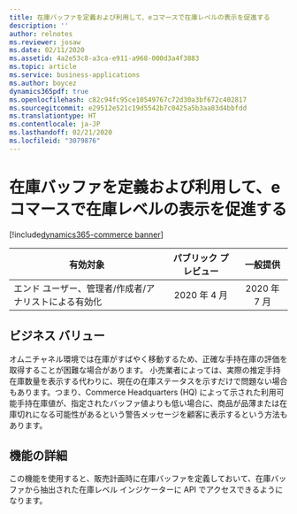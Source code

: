 ```yaml
---
title: 在庫バッファを定義および利用して、eコマースで在庫レベルの表示を促進する
description: ''
author: relnotes
ms.reviewer: josaw
ms.date: 02/11/2020
ms.assetid: 4a2e53c8-a3ca-e911-a968-000d3a4f3883
ms.topic: article
ms.service: business-applications
ms.author: boycez
dynamics365pdf: true
ms.openlocfilehash: c82c94fc95ce10549767c72d30a3bf672c402817
ms.sourcegitcommit: e29512e521c19d5542b7c0425a5b3aa83d4bbfdd
ms.translationtype: HT
ms.contentlocale: ja-JP
ms.lasthandoff: 02/21/2020
ms.locfileid: "3079876"
---
```

# <a name="define-and-utilize-inventory-buffers-to-drive-inventory-level-displays-in-e-commerce"></a>在庫バッファを定義および利用して、eコマースで在庫レベルの表示を促進する
[!include[dynamics365-commerce banner](../includes/dynamics365-commerce.md)]

| 有効対象    |  パブリック プレビュー | 一般提供 | 
| ---------- | :----------: |:----------: |
|エンド ユーザー、管理者/作成者/アナリストによる有効化|2020 年 4 月| 2020 年 7 月|


## <a name="business-value"></a>ビジネス バリュー
<!-- bv start -->
オムニチャネル環境では在庫がすばやく移動するため、正確な手持在庫の評価を取得することが困難な場合があります。 小売業者によっては、実際の推定手持在庫数量を表示する代わりに、現在の在庫ステータスを示すだけで問題ない場合もあります。つまり、Commerce Headquarters (HQ) によって示された利用可能手持在庫値が、指定されたバッファ値よりも低い場合に、商品が品薄または在庫切れになる可能性があるという警告メッセージを顧客に表示するという方法もあります。
<!-- bv end -->



## <a name="feature-details"></a>機能の詳細
<!--feature detail start -->
この機能を使用すると、販売計画時に在庫バッファを定義しておいて、在庫バッファから抽出された在庫レベル インジケーターに API でアクセスできるようになります。
<!--feature detail end -->









